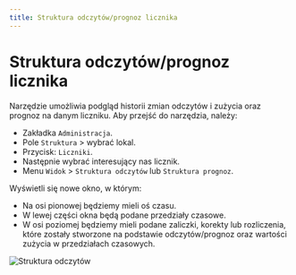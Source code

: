 ```yaml
---
title: Struktura odczytów/prognoz licznika
---
```


# Struktura odczytów/prognoz licznika

Narzędzie umożliwia podgląd historii zmian odczytów i zużycia oraz prognoz na danym liczniku. Aby przejść do narzędzia, należy:

- Zakładka `Administracja`.
- Pole `Struktura` > wybrać lokal.
- Przycisk: `Liczniki`.
- Następnie wybrać interesujący nas licznik.
- Menu `Widok` > `Struktura odczytów` lub `Struktura prognoz`.

Wyświetli się nowe okno, w którym:

- Na osi pionowej będziemy mieli oś czasu.
- W lewej części okna będą podane przedziały czasowe.
- W osi poziomej będziemy mieli podane zaliczki, korekty lub rozliczenia, które zostały stworzone na podstawie odczytów/prognoz oraz wartości zużycia w przedziałach czasowych.

![Struktura odczytów](strodczytow.gif)